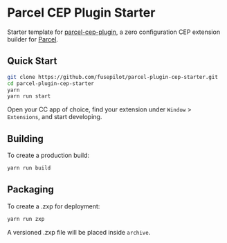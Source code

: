 # Parcel CEP Plugin Starter

Starter template for [parcel-cep-plugin](https://github.com/fusepilot/parcel-plugin-cep), a zero configuration CEP extension builder for [Parcel](https://github.com/parcel-bundler/parcel).

## Quick Start

```sh
git clone https://github.com/fusepilot/parcel-plugin-cep-starter.git
cd parcel-plugin-cep-starter
yarn
yarn run start
```

Open your CC app of choice, find your extension under `Window` > `Extensions`, and start developing.

## Building

To create a production build:

```sh
yarn run build
```

## Packaging

To create a .zxp for deployment:

```sh
yarn run zxp
```

A versioned .zxp file will be placed inside `archive`.
